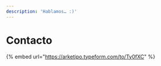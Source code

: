 ```yaml
---
description: 'Hablamos… :)'
---
```


# Contacto

{% embed url="https://arketipo.typeform.com/to/Ty0fXC" %}



